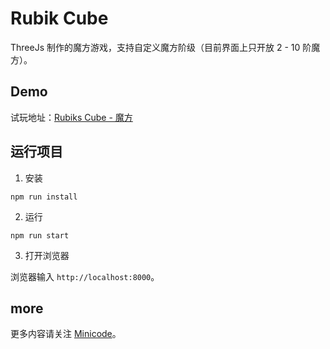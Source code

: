 # Rubik Cube

ThreeJs 制作的魔方游戏，支持自定义魔方阶级（目前界面上只开放 2 - 10 阶魔方）。

## Demo

试玩地址：[Rubiks Cube - 魔方](https://pengfeiw.github.io/minicdoe/threejs-rubiks)

## 运行项目

1. 安装

```shell
npm run install
```

2. 运行

```shell
npm run start
```

3. 打开浏览器

浏览器输入 `http://localhost:8000`。

## more

更多内容请关注 [Minicode](https://pengfeiw.github.io/minicode)。
